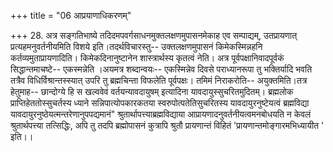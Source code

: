+++
title = "06 आप्रयाणाधिकरणम्"

+++
28. अत्र सङ्गतिभाष्ये तदिदमपवर्गसाधनमुक्तलक्षणमुपासनमेकाह एव सम्पाद्यम्, उतप्रायणात् प्रत्यहमनुवर्तनीयमिति विशये इति।तदर्थविचारस्तु-- उक्तलक्षणमुपासनं किमेकस्मिन्नहनि कर्तव्यमुताप्रायणादिति। किमेकदिनानुष्टानेन शास्त्रार्थस्य कृतत्वं नेति। अत्र पूर्वपक्षानिवादपूर्वकं सिद्धान्तमाचष्टे-- एकस्मन्नेति ।अयमत्र शब्दान्वयः-- एकस्मिन्नेव दिवसे पराध्यानरूपा तु भक्तिर्यादि भवति तत्रैव विधिर्विश्रान्तस्स्यात् उपरि तु ब्रह्मचिन्ता विफलेति पूर्वपक्षः। तमिमं निराकरोति-- अयुक्तमिति।तत्र हेतुमाह-- छान्दोग्ये हि स खल्ववेवं वर्तयन्यावदायुषम् इत्यादिना यावदायुस्सुचरितमुदितम्। ब्रह्मलोक प्राप्तिहेततोस्सुचर्तस्य ध्याने सन्निपात्योपकारकतया स्वरुपोत्पतेतिसुचरितस्य यावदायुरनुष्टेयत्वं ब्रह्मविद्या यावदायुरनुष्ठेयत्मन्तरेणानुपपद्यमानं" श्रुतार्थापत्त्याब्रह्मविद्याया आप्रायणादनुवर्तनीयत्वमनबोधयति न केवलं श्रुतार्थपत्त्या तत्सिद्धिः, अपि तु तदपि ब्रह्मोपासनं कुत्रापि श्रुतौ प्रायणान्तं विहितं 'प्रायणान्तमोङ्गारमभिध्यायीत ' इति।।